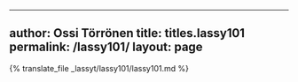 
---
author: Ossi Törrönen
title: titles.lassy101
permalink: /lassy101/
layout: page
---
{% translate_file _lassyt/lassy101/lassy101.md %}